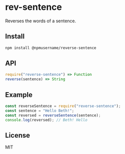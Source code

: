 # rev-sentence

Reverses the words of a sentence.

## Install

```sh
npm install @npmusername/reverse-sentence
```

## API

```js
require("reverse-sentence") => Function
reverse(sentence) => String
```

## Example

```js
const reverseSentence = require("reverse-sentence");
const sentence = "Hello Beth!";
const reversed = reverseSentence(sentence);
console.log(reversed); // Beth! Hello
```

## License

MIT
